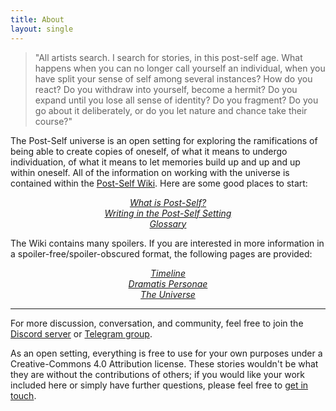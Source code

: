 ```yaml
---
title: About
layout: single
---
```


<style>
ul {
    list-style-type: none;
    width: 100%;
    text-align: center;
    text-indent: 0;
    margin: 0;
    padding: 0;
    font-style: italic;
}
</style>

> "All artists search. I search for stories, in this post-self age. What happens when you can no longer call yourself an individual, when you have split your sense of self among several instances? How do you react? Do you withdraw into yourself, become a hermit? Do you expand until you lose all sense of identity? Do you fragment? Do you go about it deliberately, or do you let nature and chance take their course?"

The Post-Self universe is an open setting for exploring the ramifications of being able to create copies of oneself, of what it means to undergo individuation, of what it means to let memories build up and up and up within oneself. All of the information on working with the universe is contained within the [Post-Self Wiki](https://wiki.post-self.ink). Here are some good places to start:

* [What is Post-Self?](https://wiki.post-self.ink/wiki/What_is_Post-Self%3F)
* [Writing in the Post-Self Setting](https://wiki.post-self.ink/wiki/Writing_guide)
* [Glossary](https://wiki.post-self.ink/wiki/Glossary)

The Wiki contains many spoilers. If you are interested in more information in a spoiler-free/spoiler-obscured format, the following pages are provided:

* [Timeline](https://wiki.post-self.ink/wiki/No-spoiler_timeline)
* [Dramatis Personae](characters)
* [The Universe](universe)
<!--* [Questions and Answers](questions)-->

-----

For more discussion, conversation, and community, feel free to join the [Discord server](https://makyo.io/ps-discord) or [Telegram group](https://makyo.io/ps-telegram).

As an open setting, everything is free to use for your own purposes under a Creative-Commons 4.0 Attribution license. These stories wouldn't be what they are without the contributions of others; if you would like your work included here or simply have further questions, please feel free to [get in touch](https://makyo.is).
